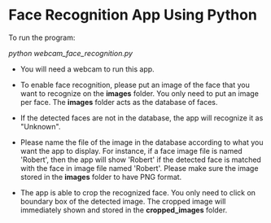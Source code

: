 
# Face Recognition App Using Python

To run the program:

*python webcam_face_recognition.py*

- You will need a webcam to run this app.

- To enable face recognition, please put an image of the face that you want to recognize on the **images** folder. You only need to put an image per face. The **images** folder acts as the database of faces. 

- If the detected faces are not in the database, the app will recognize it as "Unknown".

- Please name the file of the image in the database according to what you want the app to display. For instance, if a face image file is named 'Robert', then the app will show 'Robert' if the detected face is matched with the face in image file named 'Robert'. Please make sure the image stored in the **images** folder to have PNG format. 

- The app is able to crop the recognized face. You only need to click on boundary box of the detected image. The cropped image will immediately shown and stored in the **cropped_images** folder.  
